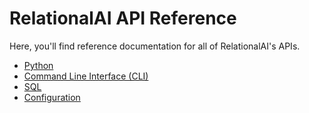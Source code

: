 # RelationalAI API Reference

Here, you'll find reference documentation for all of RelationalAI's APIs.

- [Python](./python/)
- [Command Line Interface (CLI)](./cli/)
- [SQL](./sql/)
- [Configuration](./configuration/)
